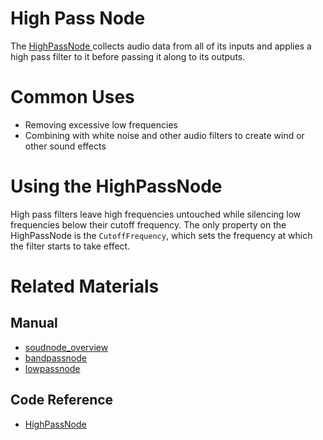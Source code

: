 # High Pass Node
The [ HighPassNode ](https://plasmaengine.github.io/PlasmaDocs/Plasma1/C++/code_reference/class_reference/highpassnode.markdown) collects audio data from all of its inputs and applies a high pass filter to it before passing it along to its outputs. 

# Common Uses

- Removing excessive low frequencies
- Combining with white noise and other audio filters to create wind or other sound effects

# Using the HighPassNode

High pass filters leave high frequencies untouched while silencing low frequencies below their cutoff frequency. The only property on the HighPassNode is the `CutoffFrequency`, which sets the frequency at which the filter starts to take effect.

# Related Materials
## Manual
- [soudnode_overview](https://plasmaengine.github.io/PlasmaDocs/Plasma1/Editor/audio/soundnode/soudnode_overview.markdown)
- [bandpassnode](https://plasmaengine.github.io/PlasmaDocs/Plasma1/Editor/audio/soundnode/bandpassnode.markdown)
- [lowpassnode](https://plasmaengine.github.io/PlasmaDocs/Plasma1/Editor/audio/soundnode/lowpassnode.markdown)

## Code Reference
- [ HighPassNode ](https://plasmaengine.github.io/PlasmaDocs/Plasma1/C++/code_reference/class_reference/highpassnode.markdown) 

 